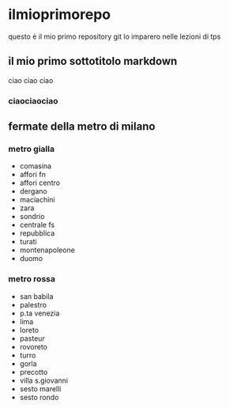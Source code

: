 # ilmioprimorepo
questo è il mio primo repository git lo imparero nelle lezioni di tps
## il mio primo sottotitolo markdown
ciao ciao ciao
### ciaociaociao
## fermate della metro di milano
### metro gialla 
- comasina
- affori fn
- affori centro
- dergano
- maciachini
- zara
- sondrio
- centrale fs
- repubblica
- turati
- montenapoleone
- duomo
### metro rossa
- san babila
- palestro
- p.ta venezia
- lima
- loreto
- pasteur
- rovoreto
- turro
- gorla
- precotto
- villa s.giovanni
- sesto marelli
- sesto rondo
